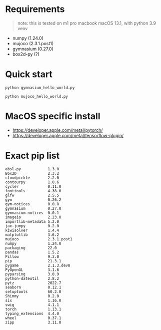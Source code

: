 # Requirements
> note: this is tested on m1 pro macbook macOS 13.1, with python 3.9 venv
- numpy (1.24.0)
- mujoco (2.3.1.post1)
- gymnasium (0.27.0)
- box2d-py (?)

# Quick start

```shell
python gymnasium_hello_world.py

python mujoco_hello_world.py
```

# MacOS specific install
- https://developer.apple.com/metal/pytorch/
- https://developer.apple.com/metal/tensorflow-plugin/

# Exact pip list
```
absl-py            1.3.0
Box2D              2.3.2
cloudpickle        2.2.0
contourpy          1.0.6
cycler             0.11.0
fonttools          4.38.0
glfw               2.5.5
gym                0.26.2
gym-notices        0.0.8
gymnasium          0.27.0
gymnasium-notices  0.0.1
imageio            2.23.0
importlib-metadata 5.2.0
jax-jumpy          0.2.0
kiwisolver         1.4.4
matplotlib         3.6.2
mujoco             2.3.1.post1
numpy              1.24.0
packaging          22.0
pandas             1.5.2
Pillow             9.3.0
pip                21.3.1
pygame             2.1.3.dev8
PyOpenGL           3.1.6
pyparsing          3.0.9
python-dateutil    2.8.2
pytz               2022.7
seaborn            0.12.1
setuptools         60.2.0
Shimmy             0.2.0
six                1.16.0
swig               4.1.1
torch              1.13.1
typing_extensions  4.4.0
wheel              0.37.1
zipp               3.11.0
```